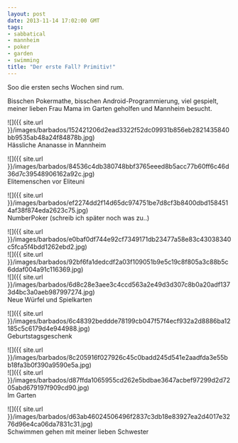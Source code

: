 ```yaml
---
layout: post
date: 2013-11-14 17:02:00 GMT
tags:
- sabbatical
- mannheim
- poker
- garden
- swimming
title: "Der erste Fall? Primitiv!"
---
```

Soo die ersten sechs Wochen sind rum.

Bisschen Pokermathe, bisschen Android-Programmierung, viel gespielt, meiner lieben Frau Mama im Garten geholfen und Mannheim besucht.

![]({{ site.url }}/images/barbados/152421206d2ead3322f52dc09931b856eb2821435840bb9535ab48a24f84878b.jpg)  
Hässliche Ananasse in Mannheim

![]({{ site.url }}/images/barbados/84536c4db380748bbf3765eeed8b5acc77b60ff6c46d36d7c39548906162a92c.jpg)  
Elitemenschen vor Eliteuni

![]({{ site.url }}/images/barbados/ef2274dd2f14d65dc974751be7d8cf3b8400dbd1584514af38f874eda2623c75.jpg)  
NumberPoker (schreib ich später noch was zu..)

![]({{ site.url }}/images/barbados/e0baf0df744e92cf7349171db23477a58e83c43038340c5fca5f4bdd1262ebd2.jpg)  
![]({{ site.url }}/images/barbados/92bf6fa1dedcdf2a03f109051b9e5c19c8f805a3c88b5c6ddaf004a91c116369.jpg)  
![]({{ site.url }}/images/barbados/6d8c28e3aee3c4ccd563a2e49d3d307c8b0a20adf1373d4bc3a0aeb987997274.jpg)  
Neue Würfel und Spielkarten

![]({{ site.url }}/images/barbados/6c48392beddde78199cb047f57f4ecf932a2d8886ba12185c5c6179d4e944988.jpg)  
Geburtstagsgeschenk

![]({{ site.url }}/images/barbados/8c205916f027926c45c0badd245d541e2aadfda3e55bb18fa3b0f390a9590e5a.jpg)  
![]({{ site.url }}/images/barbados/d87ffda1065955cd262e5bdbae3647acbef97299d2d7205abd679197f909cd90.jpg)  
Im Garten

![]({{ site.url }}/images/barbados/d63ab46024506496f2837c3db18e83927ea2d4017e3276d96e4ca06da7831c31.jpg)  
Schwimmen gehen mit meiner lieben Schwester
